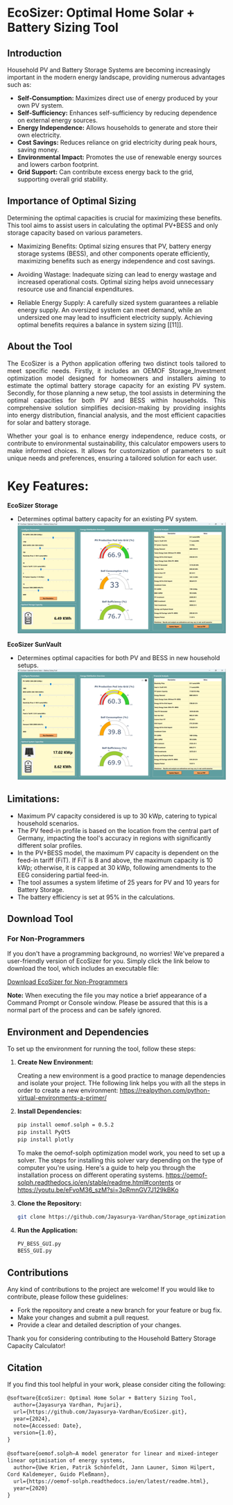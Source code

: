 # EcoSizer: Optimal Home Solar + Battery Sizing Tool

## Introduction

Household PV and Battery Storage Systems are becoming increasingly important in the modern energy landscape, providing numerous advantages such as:

- **Self-Consumption:** Maximizes direct use of energy produced by your own PV system.
- **Self-Sufficiency:** Enhances self-sufficiency by reducing dependence on external energy sources.
- **Energy Independence:** Allows households to generate and store their own electricity.
- **Cost Savings:** Reduces reliance on grid electricity during peak hours, saving money.
- **Environmental Impact:** Promotes the use of renewable energy sources and lowers carbon footprint.
- **Grid Support:** Can contribute excess energy back to the grid, supporting overall grid stability.

## Importance of Optimal Sizing

Determining the optimal capacities is crucial for maximizing these benefits. This tool aims to assist users in calculating the optimal PV+BESS and only storage capacity based on various parameters.

  - Maximizing Benefits: Optimal sizing ensures that PV, battery energy storage systems (BESS), and other components operate  efficiently, maximizing benefits such as energy independence and cost savings.

  - Avoiding Wastage: Inadequate sizing can lead to energy wastage and increased operational costs. Optimal sizing helps avoid unnecessary resource use and financial expenditures.

  - Reliable Energy Supply: A carefully sized system guarantees a reliable energy supply. An oversized system can meet demand, while an undersized one may lead to insufficient electricity supply. Achieving optimal benefits requires a balance in system sizing [[11]].

## About the Tool

<p align="justify"> The EcoSizer is a Python application offering two distinct tools tailored to meet specific needs. Firstly, it includes an OEMOF Storage_Investment optimization model designed for homeowners and installers aiming to estimate the optimal battery storage capacity for an existing PV system. Secondly, for those planning a new setup, the tool assists in determining the optimal capacities for both PV and BESS within households. This comprehensive solution simplifies decision-making by providing insights into energy distribution, financial analysis, and the most efficient capacities for solar and battery storage.</p>

<p align="justify"> Whether your goal is to enhance energy independence, reduce costs, or contribute to environmental sustainability, this calculator empowers users to make informed choices. It allows for customization of parameters to suit unique needs and preferences, ensuring a tailored solution for each user.</p>

**Key Features:**
=================

**EcoSizer Storage**

- Determines optimal battery capacity for an existing PV system.
![BESS_GUI_Tool](Input_Files/BESS_GUI_tool.png)


**EcoSizer SunVault**

- Determines optimal capacities for both PV and BESS in new household setups.
![BESS_GUI_Tool](Input_Files/PV_BESS_GUI_tool.png)


**Limitations:**
----------------

- Maximum PV capacity considered is up to 30 kWp, catering to typical household scenarios.
- The PV feed-in profile is based on the location from the central part of Germany, impacting the tool's accuracy in regions with      significantly different solar profiles.
- In the PV+BESS model, the maximum PV capacity is dependent on the feed-in tariff (FiT). If FiT is 8 and above, the maximum capacity is 10 kWp; otherwise, it is capped at 30 kWp, following amendments to the EEG considering partial feed-in.
- The tool assumes a system lifetime of 25 years for PV and 10 years for Battery Storage.
- The battery efficiency is set at 95% in the calculations.


## Download Tool

### For Non-Programmers

If you don't have a programming background, no worries! We've prepared a user-friendly version of EcoSizer for you. Simply click the link below to download the tool, which includes an executable file:

[Download EcoSizer for Non-Programmers](#) <!-- Replace # with the actual download link -->

**Note:** When executing the file you may notice a brief appearance of a Command Prompt or Console window. Please be assured that this is a normal part of the process and can be safely ignored. 


## Environment and Dependencies

To set up the environment for running the tool, follow these steps:

1. **Create New Environment:**

    Creating a new environment is a good practice to manage dependencies and isolate your project. THe following link helps you with all the steps in order to create a new environment: https://realpython.com/python-virtual-environments-a-primer/

2. **Install Dependencies:**
   
    ```bash
    pip install oemof.solph = 0.5.2
    pip install PyQt5
    pip install plotly
    ```
    To make the oemof-solph optimization model work, you need to set up a solver. The steps for installing this solver vary depending on the type of computer you're using. Here's a guide to help you through the installation process on different operating systems. https://oemof-solph.readthedocs.io/en/stable/readme.html#contents or https://youtu.be/eFvoM36_szM?si=3pRmnGV7J129kBKo

3. **Clone the Repository:**
    ```bash
    git clone https://github.com/Jayasurya-Vardhan/Storage_optimization_Tool.git
    ```

4. **Run the Application:**
     ```bash
    PV_BESS_GUI.py
    BESS_GUI.py
    ```

## Contributions

Any kind of contributions to the project are welcome! If you would like to contribute, please follow these guidelines:

- Fork the repository and create a new branch for your feature or bug fix.
- Make your changes and submit a pull request.
- Provide a clear and detailed description of your changes.

Thank you for considering contributing to the Household Battery Storage Capacity Calculator!

## Citation

If you find this tool helpful in your work, please consider citing the following:

```
@software{EcoSizer: Optimal Home Solar + Battery Sizing Tool,
  author={Jayasurya Vardhan, Pujari},
  url={https://github.com/Jayasurya-Vardhan/EcoSizer.git},
  year={2024},
  note={Accessed: Date},
  version={1.0},
}

@software{oemof.solph—A model generator for linear and mixed-integer linear optimisation of energy systems,
  author={Uwe Krien, Patrik Schönfeldt, Jann Launer, Simon Hilpert, Cord Kaldemeyer, Guido Pleßmann},
  url={https://oemof-solph.readthedocs.io/en/latest/readme.html},
  year={2020}
}

```


<!-- 
### For Developers and Advanced Users

If you have programming skills and want to explore or contribute to the source code, you can find the project on GitHub. Feel free to check it out, contribute, or raise issues:

[GitHub Repository: EcoSizer](https://github.com/yourusername/yourrepository)

---

**Note:** Ensure you have Python installed to run the source code version. The executable file is included in the user-friendly version for non-programmers. -->